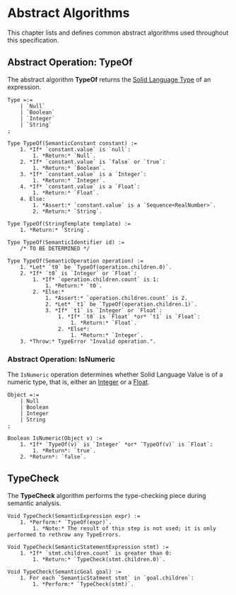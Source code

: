 # Abstract Algorithms
This chapter lists and defines common abstract algorithms used throughout this specification.



## Abstract Operation: TypeOf
The abstract algorithm **TypeOf** returns the [Solid Language Type](./data-types.md#solid-language-types)
of an expression.
```
Type =:=
	| `Null`
	| `Boolean`
	| `Integer`
	| `String`
;

Type TypeOf(SemanticConstant constant) :=
	1. *If* `constant.value` is `null`:
		1. *Return:* `Null`.
	2. *If* `constant.value` is `false` or `true`:
		1. *Return:* `Boolean`.
	3. *If* `constant.value` is a `Integer`:
		1. *Return:* `Integer`.
	4. *If* `constant.value` is a `Float`:
		1. *Return:* `Float`.
	4. Else:
		1. *Assert:* `constant.value` is a `Sequence<RealNumber>`.
		2. *Return:* `String`.

Type TypeOf(StringTemplate template) :=
	1. *Return:* `String`.

Type TypeOf(SemanticIdentifier id) :=
	/* TO BE DETERMINED */

Type TypeOf(SemanticOperation operation) :=
	1. *Let* `t0` be `TypeOf(operation.children.0)`.
	2. *If* `t0` is `Integer` or `Float`:
		1. *If* `operation.children.count` is 1:
			1. *Return:* `t0`.
		2. *Else:*
			1. *Assert:* `operation.children.count` is 2.
			2. *Let* `t1` be `TypeOf(operation.children.1)`.
			3. *If* `t1` is `Integer` or `Float`:
				1. *If* `t0` is `Float` *or* `t1` is `Float`:
					1. *Return:* `Float`.
				2. *Else*:
					1. *Return:* `Integer`.
	3. *Throw:* TypeError "Invalid operation.".
```



### Abstract Operation: IsNumeric
The `IsNumeric` operation determines whether Solid Language Value is of a numeric type,
that is, either an [Integer](./data-types.md#integer) or a [Float](./data-types.md#float).
```
Object =:=
	| Null
	| Boolean
	| Integer
	| String
;

Boolean IsNumeric(Object v) :=
	1. *If* `TypeOf(v)` is `Integer` *or* `TypeOf(v)` is `Float`:
		1. *Return*: `true`.
	2. *Return*: `false`.
```



## TypeCheck
The **TypeCheck** algorithm performs the type-checking piece during semantic analysis.
```w3c
Void TypeCheck(SemanticExpression expr) :=
	1. *Perform:* `TypeOf(expr)`.
		1. *Note:* The result of this step is not used; it is only performed to rethrow any TypeErrors.

Void TypeCheck(SemanticStatementExpression stmt) :=
	1. *If* `stmt.children.count` is greater than 0:
		1. *Return:* `TypeCheck(stmt.children.0)`.

Void TypeCheck(SemanticGoal goal) :=
	1. For each `SemanticStatment stmt` in `goal.children`:
		1. *Perform:* `TypeCheck(stmt)`.
```
